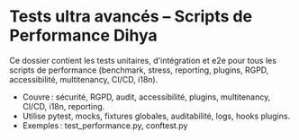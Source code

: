 # Tests ultra avancés – Scripts de Performance Dihya

Ce dossier contient les tests unitaires, d'intégration et e2e pour tous les scripts de performance (benchmark, stress, reporting, plugins, RGPD, accessibilité, multitenancy, CI/CD, i18n).

- Couvre : sécurité, RGPD, audit, accessibilité, plugins, multitenancy, CI/CD, i18n, reporting.
- Utilise pytest, mocks, fixtures globales, auditabilité, logs, hooks plugins.
- Exemples : test_performance.py, conftest.py
